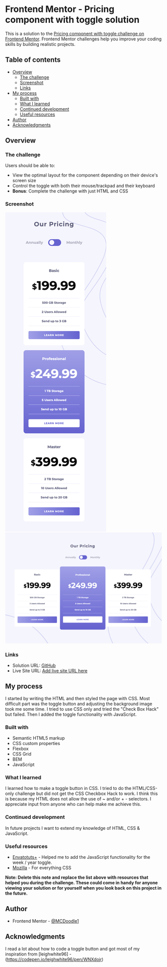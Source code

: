 # Frontend Mentor - Pricing component with toggle solution

This is a solution to the [Pricing component with toggle challenge on Frontend Mentor](https://www.frontendmentor.io/challenges/pricing-component-with-toggle-8vPwRMIC). Frontend Mentor challenges help you improve your coding skills by building realistic projects. 

## Table of contents

- [Overview](#overview)
  - [The challenge](#the-challenge)
  - [Screenshot](#screenshot)
  - [Links](#links)
- [My process](#my-process)
  - [Built with](#built-with)
  - [What I learned](#what-i-learned)
  - [Continued development](#continued-development)
  - [Useful resources](#useful-resources)
- [Author](#author)
- [Acknowledgments](#acknowledgments)


## Overview

### The challenge

Users should be able to:

- View the optimal layout for the component depending on their device's screen size
- Control the toggle with both their mouse/trackpad and their keyboard
- **Bonus**: Complete the challenge with just HTML and CSS

### Screenshot

![Screenshot Mobile Version](./images/PricingComponentMobile.png)
![Screenshot Desktop Version](./images/PricingComponentDesktop.png)

### Links

- Solution URL: [GitHub](https://github.com/MCDoodle1/Pricing-component)
- Live Site URL: [Add live site URL here](https://your-live-site-url.com)

## My process

I started by writing the HTML and then styled the page with CSS. Most difficult part was the toggle button and adjusting the background image took me some time. 
I tried to use CSS only and tried the "Check Box Hack" but failed. Then I added the toggle functionality with JavaScript.


### Built with

- Semantic HTML5 markup
- CSS custom properties
- Flexbox
- CSS Grid
- BEM
- JavaScript


### What I learned

I learned how to make a toggle button in CSS. I tried to do the HTML/CSS-only challenge but did not get the CSS Checkbox Hack to work. I think this is because my HTML does not allow the use of ~ and/or + - selectors.
I appreciate input from anyone who can help make me achieve this.


### Continued development

In future projects I want to extend my knowledge of HTML, CSS & JavaScript. 


### Useful resources

- [Envatotuts+](https://webdesign.tutsplus.com/tutorials/pricing-table-with-monthly-yearly-css-toggle-switch--cms-93335) - Helped me to add the JavaScript functionality for the week / year toggle.
- [Mozilla](https://developer.mozilla.org/en-US/) - For everything CSS

**Note: Delete this note and replace the list above with resources that helped you during the challenge. These could come in handy for anyone viewing your solution or for yourself when you look back on this project in the future.**

## Author

- Frontend Mentor - [@MCDoodle1](https://www.frontendmentor.io/profile/MCDoodle1)


## Acknowledgments

I read a lot about how to code a toggle button and got most of my inspiration from [leighwhite96] - (https://codepen.io/leighwhite96/pen/WNXdojr)
